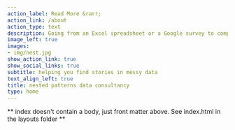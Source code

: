 ```yaml
---
action_label: Read More &rarr;
action_link: /about
action_type: text
description: Going from an Excel spreadsheet or a Google survey to compelling + useful insights is a challenge! <b>nested patterns</b> helps you navigate that gap. <br><br> We provide <b>targeted services</b>, <b>for-hire labor</b>, and <b>individual coaching</b> to help your next data-driven publication, grant proposal, outreach campaign, or personal project shine.
image_left: true
images:
- img/nest.jpg
show_action_link: true
show_social_links: true
subtitle: helping you find stories in messy data
text_align_left: true
title: nested patterns data consultancy
type: home
---
```


** index doesn't contain a body, just front matter above.
See index.html in the layouts folder **
